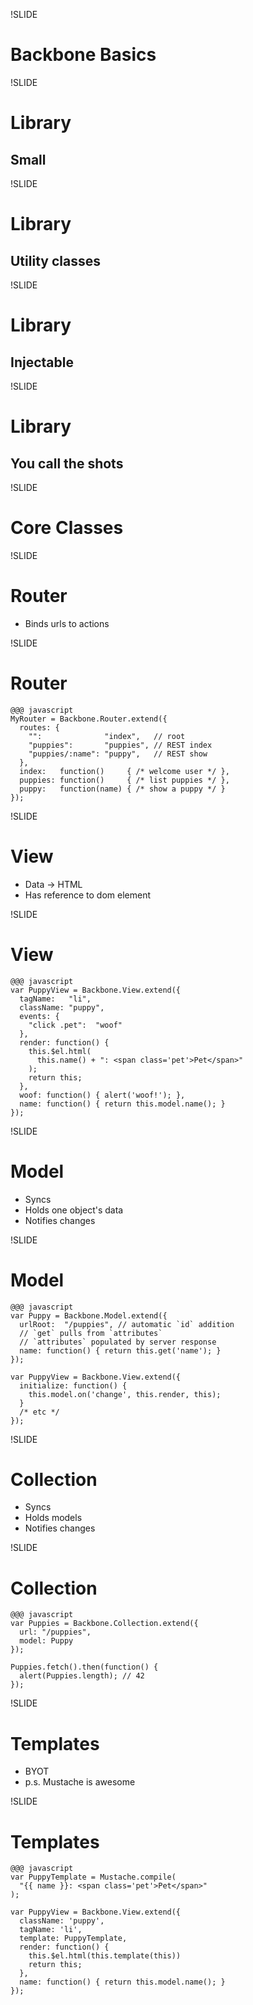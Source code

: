 !SLIDE
# Backbone Basics

!SLIDE
# Library
## Small

!SLIDE
# Library
## Utility classes

!SLIDE
# Library
## Injectable

!SLIDE
# Library
## You call the shots

!SLIDE
# Core Classes

!SLIDE
# Router
* Binds urls to actions

!SLIDE
# Router

    @@@ javascript
    MyRouter = Backbone.Router.extend({
      routes: {
        "":              "index",   // root
        "puppies":       "puppies", // REST index
        "puppies/:name": "puppy",   // REST show
      },
      index:   function()     { /* welcome user */ },
      puppies: function()     { /* list puppies */ },
      puppy:   function(name) { /* show a puppy */ }
    });

!SLIDE
# View
* Data -> HTML
* Has reference to dom element

!SLIDE
# View

    @@@ javascript
    var PuppyView = Backbone.View.extend({
      tagName:   "li",
      className: "puppy",
      events: {
        "click .pet":  "woof"
      },
      render: function() {
        this.$el.html(
          this.name() + ": <span class='pet'>Pet</span>"
        );
        return this;
      },
      woof: function() { alert('woof!'); },
      name: function() { return this.model.name(); }
    });

!SLIDE
# Model
* Syncs
* Holds one object's data
* Notifies changes

!SLIDE
# Model

    @@@ javascript
    var Puppy = Backbone.Model.extend({
      urlRoot:  "/puppies", // automatic `id` addition
      // `get` pulls from `attributes`
      // `attributes` populated by server response
      name: function() { return this.get('name'); }
    });

    var PuppyView = Backbone.View.extend({
      initialize: function() {
        this.model.on('change', this.render, this);
      }
      /* etc */
    });

!SLIDE
# Collection
* Syncs
* Holds models
* Notifies changes

!SLIDE
# Collection

    @@@ javascript
    var Puppies = Backbone.Collection.extend({
      url: "/puppies",
      model: Puppy
    });

    Puppies.fetch().then(function() {
      alert(Puppies.length); // 42
    });

!SLIDE
# Templates
* BYOT
* p.s. Mustache is awesome

!SLIDE
# Templates
    @@@ javascript
    var PuppyTemplate = Mustache.compile(
      "{{ name }}: <span class='pet'>Pet</span>"
    );

    var PuppyView = Backbone.View.extend({
      className: 'puppy',
      tagName: 'li',
      template: PuppyTemplate,
      render: function() {
        this.$el.html(this.template(this))
        return this;
      },
      name: function() { return this.model.name(); }
    });

